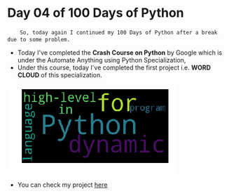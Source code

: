  # Day 04 of 100 Days of Python       
        
        So, today again I continued my 100 Days of Python after a break due to some problem.

- Today I've completed the **Crash Course on Python** by Google which is under the Automate Anything using Python Specialization,
- Under this course, today I've completed the first project i.e. **WORD CLOUD** of this specialization.

![image](https://github.com/saswatsamal/100DaysofPython/blob/master/Day%204/image.png)

- You can check my project [here](https://github.com/saswatsamal/100DaysofPython/blob/master/Day%204/utf-8''C1M6L2_Final_Project_V3.ipynb)
